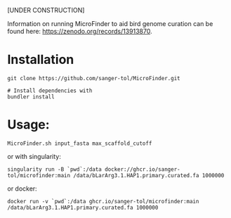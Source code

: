 [UNDER CONSTRUCTION]

Information on running MicroFinder to aid bird genome curation can be found here: https://zenodo.org/records/13913870. 

# Installation
```
git clone https://github.com/sanger-tol/MicroFinder.git

# Install dependencies with
bundler install
```

# Usage:
```
MicroFinder.sh input_fasta max_scaffold_cutoff

```

or with singularity:
```
singularity run -B `pwd`:/data docker://ghcr.io/sanger-tol/microfinder:main /data/bLarArg3.1.HAP1.primary.curated.fa 1000000
```

or docker:
```
docker run -v `pwd`:/data ghcr.io/sanger-tol/microfinder:main /data/bLarArg3.1.HAP1.primary.curated.fa 1000000

```
